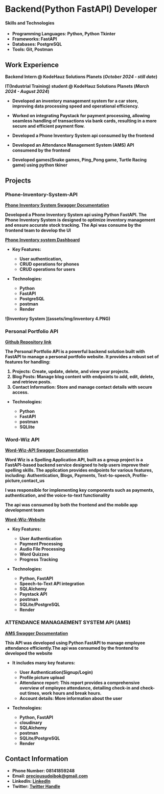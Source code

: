 # Backend(Python FastAPI) Developer 

#### Skills and Technologies
- <b>Programming Languages: Python, Python Tkinter</b>
- <b>Frameworks: FastAPI<b/>
- <b>Databases: PostgreSQL<b/>
- <b>Tools: Git, Postman<b/>

## Work Experience
**Backend Intern @ KodeHauz Solutions Planets (_October 2024 - still date_)**

**IT(Industrial Training) student @ KodeHauz Solutions Planets (_March 2024 - August 2024_)**

- Developed an inventory management system for a car store, improving data processing speed and operational efficiency.
  
- Worked on integrating Paystack for payment processing, allowing seamless handling of transactions via bank cards, resulting in a more secure and efficient payment flow.
  
- Developed a Phone Inventory System api consumed by the frontend 
  
- Developed an Attendance Management System (AMS) API consumend by the frontend 
  
- Developed games(Snake games, Ping_Pong game, Turtle Racing game) using python tkiner



## Projects
### Phone-Inventory-System-API
[Phone Inventory System Swagger Documentation](https://phone-inventory-system-api.onrender.com/docs)

Developed a Phone Inventory System api using **Python FastAPI**. The Phone Inventory System is designed to optimize inventory management and ensure accurate stock tracking. The Api was consume by the frontend team to develop the UI

[Phone Inventory system Dashboard ](https://inventorysystem-liart.vercel.app/dashboard)

- <b>Key Features:
  - User authentication,
  - CRUD operations for phones
  - CRUD operations for users<b/>

- <b>Technologies:
  - Python
  - FastAPI
  - PostgreSQL
  - postman
  - Render<b/>
  


![Inventory System ](assets/img/inventory 4.PNG)


### Personal Portfolio API
[Github Repository link](https://github.com/Precious-Udoibok/Personal-Portfolio-API)

The Personal Portfolio API is a powerful backend solution built with FastAPI to manage a personal portfolio website. 
<b>It provides a robust set of features for handling:
<ol>
<li>Projects: Create, update, delete, and view your projects.</li>
<li>Blog Posts: Manage blog content with endpoints to add, edit, delete, and retrieve posts.</li>
<li>Contact Information: Store and manage contact details with secure access.</li>
</ol><b/>

- <b>Technologies: 
   - Python
   - FastAPI
   - postman
   - SQLlite<b/>

### Word-Wiz API
[Word-Wiz-API Swagger Documentation ](https://word-wiz-be-bsws.onrender.com/docs)

Word Wiz is a Spelling Application API, built as a group project is a FastAPI-based backend service designed to help users improve their spelling skills. 
The application provides endpoints for various features, including:<b> Authentication, Blogs, Payments, Text-to-speech, Profile-picture,contact_us</b>

I was responsible for implementing key components such as <b>payments, authentication, and the voice-to-text functionality<b/>

The api was consumed by both the frontend and the mobile app development team

[Word-Wiz-Website ](https://word-wiz-fe.vercel.app/)

- <b>Key Features:
  - User Authentication
  - Payment Processing
  - Audio File Processing
  - Word Quizzes
  - Progress Tracking<b/>
  
- <b>Technologies:
  - Python, FastAPI
  - Speech-to-Text API integration
  - SQLAlchemy
  - Paystack API
  - postman
  - SQLite/PostgreSQL
  - Render<b/>

### ATTENDANCE MANAGAEMENT SYSTEM API (AMS)
[AMS Swagger Documentation ](https://attendance-management-system-api.onrender.com/docs)

This API was developed using **Python FastAPI** to manage employee attendance efficiently.The api was consumed by the frontend to developed the website
- <b> It includes many key features:
  - User Authentication(Signup/Login)
  - Profile picture upload
  - Attendance report: This report provides a comprehensive overview of employee attendance, detailing check-in and check-out times, work hours and break hours.
  - Account details: More information about the user<b/>


- <b>Technologies:
  - Python, FastAPI
  - cloudinary
  - SQLAlchemy
  - postman
  - SQLite/PostgreSQL
  - Render<b/>


## Contact Information 
- Phone Number: <b>08141859248</b>
- Email: <b>preciousudoibok@gmail.com</b>
- LinkedIn: [LinkedIn ](https://www.linkedin.com/in/precious-udoibok-b571b7306/)
- Twitter: [Twitter Handle ](https://x.com/adorable_presh)
